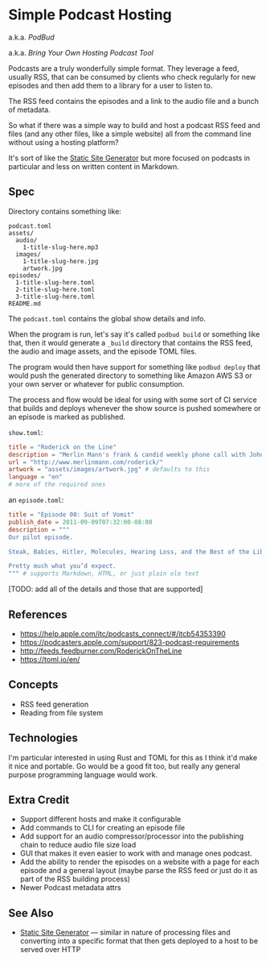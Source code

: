 # Simple Podcast Hosting

a.k.a. _PodBud_

a.k.a. _Bring Your Own Hosting Podcast Tool_

Podcasts are a truly wonderfully simple format. They leverage a feed, usually RSS, that can be consumed by clients who check regularly for new episodes and then add them to a library for a user to listen to.

The RSS feed contains the episodes and a link to the audio file and a bunch of metadata.

So what if there was a simple way to build and host a podcast RSS feed and files (and any other files, like a simple website) all from the command line without using a hosting platform?

It's sort of like the [Static Site Generator](./static-site-generator.md) but more focused on podcasts in particular and less on written content in Markdown.

## Spec

Directory contains something like:

```
podcast.toml
assets/
  audio/
    1-title-slug-here.mp3
  images/
    1-title-slug-here.jpg
    artwork.jpg
episodes/
  1-title-slug-here.toml
  2-title-slug-here.toml
  3-title-slug-here.toml
README.md
```

The `podcast.toml` contains the global show details and info.

When the program is run, let's say it's called `podbud build` or something like that, then it would generate a `_build` directory that contains the RSS feed, the audio and image assets, and the episode TOML files.

The program would then have support for something like `podbud deploy` that would push the generated directory to something like Amazon AWS S3 or your own server or whatever for public consumption.

The process and flow would be ideal for using with some sort of CI service that builds and deploys whenever the show source is pushed somewhere or an episode is marked as published.

`show.toml`:

``` toml
title = "Roderick on the Line"
description = "Merlin Mann's frank & candid weekly phone call with John Roderick of The Long Winters"
url = "http://www.merlinmann.com/roderick/"
artwork = "assets/images/artwork.jpg" # defaults to this
language = "en"
# more of the required ones
```

an `episode.toml`:

``` toml
title = "Episode 00: Suit of Vomit"
publish_date = 2011-09-09T07:32:00-08:00
description = """
Our pilot episode.

Steak, Babies, Hitler, Molecules, Hearing Loss, and the Best of the Liberal Arts.

Pretty much what you’d expect.
""" # supports Markdown, HTML, or just plain ole text
```

[TODO: add all of the details and those that are supported]

## References

- https://help.apple.com/itc/podcasts_connect/#/itcb54353390
- https://podcasters.apple.com/support/823-podcast-requirements
- http://feeds.feedburner.com/RoderickOnTheLine
- https://toml.io/en/

## Concepts

- RSS feed generation
- Reading from file system

## Technologies

I'm particular interested in using Rust and TOML for this as I think it'd make it nice and portable. Go would be a good fit too, but really any general purpose programming language would work.

## Extra Credit

- Support different hosts and make it configurable
- Add commands to CLI for creating an episode file
- Add support for an audio compressor/processor into the publishing chain to reduce audio file size load
- GUI that makes it even easier to work with and manage ones podcast.
- Add the ability to render the episodes on a website with a page for each episode and a general layout (maybe parse the RSS feed or just do it as part of the RSS building process)
- Newer Podcast metadata attrs

## See Also

- [Static Site Generator](./static-site-generator.md) — similar in nature of processing files and converting into a specific format that then gets deployed to a host to be served over HTTP
